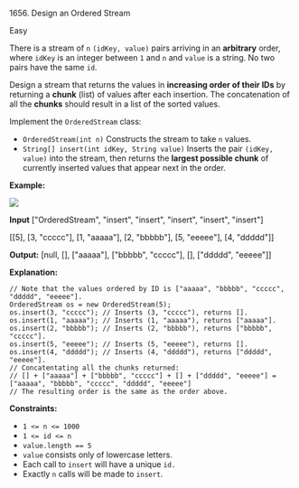 1656\. Design an Ordered Stream

Easy

There is a stream of `n` `(idKey, value)` pairs arriving in an **arbitrary** order, where `idKey` is an integer between `1` and `n` and `value` is a string. No two pairs have the same `id`.

Design a stream that returns the values in **increasing order of their IDs** by returning a **chunk** (list) of values after each insertion. The concatenation of all the **chunks** should result in a list of the sorted values.

Implement the `OrderedStream` class:

*   `OrderedStream(int n)` Constructs the stream to take `n` values.
*   `String[] insert(int idKey, String value)` Inserts the pair `(idKey, value)` into the stream, then returns the **largest possible chunk** of currently inserted values that appear next in the order.

**Example:**

**![](https://assets.leetcode.com/uploads/2020/11/10/q1.gif)**

**Input** ["OrderedStream", "insert", "insert", "insert", "insert", "insert"]

[[5], [3, "ccccc"], [1, "aaaaa"], [2, "bbbbb"], [5, "eeeee"], [4, "ddddd"]]

**Output:** [null, [], ["aaaaa"], ["bbbbb", "ccccc"], [], ["ddddd", "eeeee"]]

**Explanation:**

    // Note that the values ordered by ID is ["aaaaa", "bbbbb", "ccccc", "ddddd", "eeeee"].
    OrderedStream os = new OrderedStream(5);
    os.insert(3, "ccccc"); // Inserts (3, "ccccc"), returns [].
    os.insert(1, "aaaaa"); // Inserts (1, "aaaaa"), returns ["aaaaa"].
    os.insert(2, "bbbbb"); // Inserts (2, "bbbbb"), returns ["bbbbb", "ccccc"].
    os.insert(5, "eeeee"); // Inserts (5, "eeeee"), returns [].
    os.insert(4, "ddddd"); // Inserts (4, "ddddd"), returns ["ddddd", "eeeee"].
    // Concatentating all the chunks returned:
    // [] + ["aaaaa"] + ["bbbbb", "ccccc"] + [] + ["ddddd", "eeeee"] = ["aaaaa", "bbbbb", "ccccc", "ddddd", "eeeee"]
    // The resulting order is the same as the order above. 

**Constraints:**

*   `1 <= n <= 1000`
*   `1 <= id <= n`
*   `value.length == 5`
*   `value` consists only of lowercase letters.
*   Each call to `insert` will have a unique `id.`
*   Exactly `n` calls will be made to `insert`.